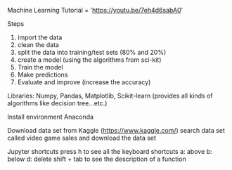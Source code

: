 Machine Learning
Tutorial = 'https://youtu.be/7eh4d6sabA0'

Steps
1. import the data
2. clean the data
3. split the data into training/test sets (80% and 20%)
4. create a model (using the algorithms from sci-kit)
5. Train the model
6. Make predictions
7. Evaluate and improve (increase the accuracy)

Libraries: Numpy, Pandas, Matplotlib, Scikit-learn (provides all kinds of algorithms like decision tree...etc.)

Install environment Anaconda

Download data set from Kaggle (https://www.kaggle.com/)
search data set called video game sales and download the data set

Jupyter shortcuts
press h to see all the keyboard shortcuts
a: above
b: below
d: delete
shift + tab to see the description of a function
